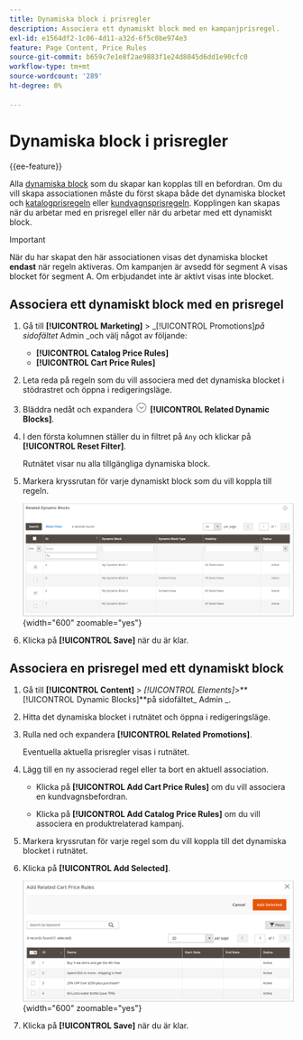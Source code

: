 ```yaml
---
title: Dynamiska block i prisregler
description: Associera ett dynamiskt block med en kampanjprisregel.
exl-id: e1564df2-1c06-4d11-a32d-6f5c0be974e3
feature: Page Content, Price Rules
source-git-commit: b659c7e1e8f2ae9883f1e24d8045d6dd1e90cfc0
workflow-type: tm+mt
source-wordcount: '289'
ht-degree: 0%

---
```


# Dynamiska block i prisregler

{{ee-feature}}

Alla [dynamiska block](dynamic-blocks.md) som du skapar kan kopplas till en befordran. Om du vill skapa associationen måste du först skapa både det dynamiska blocket och [katalogprisregeln](../merchandising-promotions/price-rules-catalog.md) eller [kundvagnsprisregeln](../merchandising-promotions/price-rules-cart.md). Kopplingen kan skapas när du arbetar med en prisregel eller när du arbetar med ett dynamiskt block.

>[!IMPORTANT]
>
>När du har skapat den här associationen visas det dynamiska blocket **endast** när regeln aktiveras. Om kampanjen är avsedd för segment A visas blocket för segment A. Om erbjudandet inte är aktivt visas inte blocket.

## Associera ett dynamiskt block med en prisregel

1. Gå till **[!UICONTROL Marketing]** > _[!UICONTROL Promotions]_på sidofältet_ Admin _och välj något av följande:

   - **[!UICONTROL Catalog Price Rules]**
   - **[!UICONTROL Cart Price Rules]**

1. Leta reda på regeln som du vill associera med det dynamiska blocket i stödrastret och öppna i redigeringsläge.

1. Bläddra nedåt och expandera ![Expansionsväljaren](../assets/icon-display-expand.png) **[!UICONTROL Related Dynamic Blocks]**.

1. I den första kolumnen ställer du in filtret på `Any` och klickar på **[!UICONTROL Reset Filter]**.

   Rutnätet visar nu alla tillgängliga dynamiska block.

1. Markera kryssrutan för varje dynamiskt block som du vill koppla till regeln.

   ![Lägger till markerade dynamiska block](./assets/price-rule-cart-related-dynamic-blocks-any.png){width="600" zoomable="yes"}

1. Klicka på **[!UICONTROL Save]** när du är klar.

## Associera en prisregel med ett dynamiskt block

1. Gå till **[!UICONTROL Content]** > _[!UICONTROL Elements]_>**[!UICONTROL Dynamic Blocks]**på sidofältet_ Admin _.

1. Hitta det dynamiska blocket i rutnätet och öppna i redigeringsläge.

1. Rulla ned och expandera **[!UICONTROL Related Promotions]**.

   Eventuella aktuella prisregler visas i rutnätet.

1. Lägg till en ny associerad regel eller ta bort en aktuell association.

   - Klicka på **[!UICONTROL Add Cart Price Rules]** om du vill associera en kundvagnsbefordran.

   - Klicka på **[!UICONTROL Add Catalog Price Rules]** om du vill associera en produktrelaterad kampanj.

1. Markera kryssrutan för varje regel som du vill koppla till det dynamiska blocket i rutnätet.

1. Klicka på **[!UICONTROL Add Selected]**.

   ![Lägger till valda prisregler i ett dynamiskt block](./assets/pb-dynamic-block-add-related-cart-price-rules.png){width="600" zoomable="yes"}

1. Klicka på **[!UICONTROL Save]** när du är klar.
